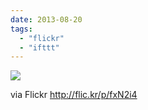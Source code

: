 ```yaml
---
date: 2013-08-20
tags: 
  - "flickr"
  - "ifttt"
---
```


![](http://farm4.staticflickr.com/3797/9548785633_b79e0c1df6_b.jpg)  

  
  
via Flickr http://flic.kr/p/fxN2i4
